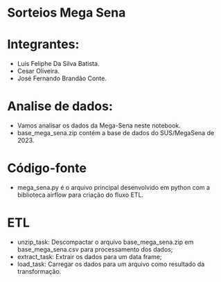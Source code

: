 # Sorteios Mega Sena

# Integrantes:
- Luis Feliphe Da Silva Batista.
- Cesar Oliveira.
- José Fernando Brandão Conte.

# Analise de dados:
- Vamos analisar os dados da Mega-Sena neste notebook.
- base_mega_sena.zip contém a base de dados do SUS/MegaSena de 2023.

# Código-fonte
- mega_sena.py é o arquivo principal desenvolvido em python com a biblioteca airflow para criação do fluxo ETL.

# ETL
- unzip_task: Descompactar o arquivo base_mega_sena.zip em base_mega_sena.csv para processamento dos dados;
- extract_task: Extrair os dados para um data frame;
- load_task: Carregar os dados para um arquivo como resultado da transformação.
